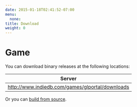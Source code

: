 ```yaml
---
date: 2015-01-18T02:41:52-07:00
menu:
  none:
title: Download
weight: 0
---
```

# Game
You can download binary releases at the following locations:

|Server |
|-------|
| http://www.indiedb.com/games/glportal/downloads      |


Or you can [build from source](https://github.com/GlPortal/glPortal/blob/master/COMPILE.org "Link title").
